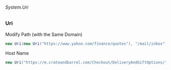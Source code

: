 ###### System.Uri
### Uri

Modify Path (with the Same Domain)
``` csharp
new Uri(new Uri("https://www.yahoo.com/finance/quotes"), "/mail/inbox").ToString()  // "https://www.yahoo.com/mail/inbox"
```

Host Name
``` csharp
new Uri("https://m.crateandbarrel.com/Checkout/DeliveryAndGiftOptions/").Host  // "m.crateandbarrel.com"
```
